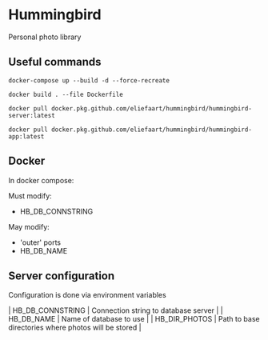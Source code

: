 # Hummingbird
Personal photo library

## Useful commands
```docker-compose up --build -d --force-recreate```

```docker build . --file Dockerfile```

```docker pull docker.pkg.github.com/eliefaart/hummingbird/hummingbird-server:latest```

```docker pull docker.pkg.github.com/eliefaart/hummingbird/hummingbird-app:latest```

## Docker
In docker compose:

Must modify:
- HB_DB_CONNSTRING

May modify:
- 'outer' ports
- HB_DB_NAME

## Server configuration
Configuration is done via environment variables

| HB_DB_CONNSTRING | Connection string to database server |
| HB_DB_NAME | Name of database to use |
| HB_DIR_PHOTOS | Path to base directories where photos will be stored |